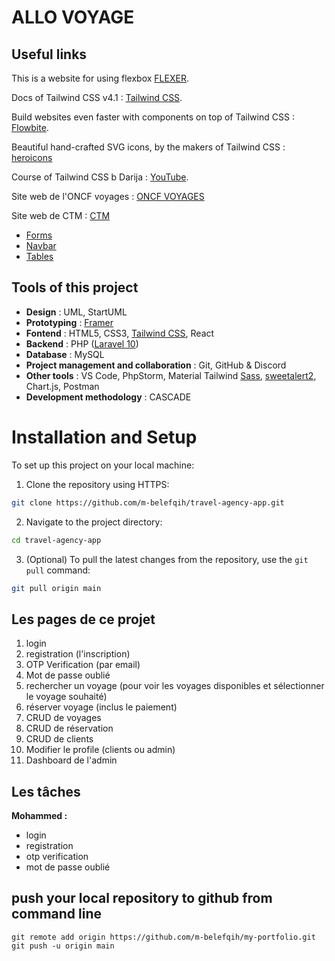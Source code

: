 # ALLO VOYAGE

## Useful links

This is a website for using flexbox [FLEXER](https://www.flexer.dev/).

Docs of Tailwind CSS v4.1 : [Tailwind CSS](https://tailwindcss.com/docs/installation/play-cdn).

Build websites even faster with components on top of Tailwind CSS : [Flowbite](https://flowbite.com/).

Beautiful hand-crafted SVG icons, by the makers of Tailwind CSS :  [heroicons](https://heroicons.com/)

Course of Tailwind CSS b Darija : [YouTube](https://www.youtube.com/watch?v=IZ5CehCYqcc&list=PLzw5gTKvdr_mbqo5i7OTxu8RK0yGdoECT).

Site web de l'ONCF voyages : [ONCF VOYAGES](https://www.oncf-voyages.ma/)

Site web de CTM : [CTM](https://booking.ctm.ma/)

- [Forms](https://flowbite.com/docs/components/forms/)
- [Navbar](https://flowbite.com/docs/components/navbar/)
- [Tables](https://flowbite.com/docs/components/tables/)

## Tools of this project

- **Design** : UML, StartUML
- **Prototyping** : [Framer](https://www.framer.com/)
- **Fontend** : HTML5, CSS3, [Tailwind CSS](https://tailwindcss.com/), React
- **Backend** : PHP ([Laravel 10](https://laravel.com/))
- **Database** : MySQL
- **Project management and collaboration** : Git, GitHub & Discord
- **Other tools** : VS Code, PhpStorm, Material Tailwind  [Sass](https://sass-lang.com/), [sweetalert2](https://sweetalert2.github.io/), Chart.js, Postman
- **Development methodology** : CASCADE

# Installation and Setup

To set up this project on your local machine:
1. Clone the repository using HTTPS:

```bash
git clone https://github.com/m-belefqih/travel-agency-app.git
```

2. Navigate to the project directory:

```bash
cd travel-agency-app
```

3. (Optional) To pull the latest changes from the repository, use the `git pull` command:

```bash
git pull origin main
```

## Les pages de ce projet

1. login
2. registration (l'inscription)
3. OTP Verification (par email)
4. Mot de passe oublié
5. rechercher un voyage (pour voir les voyages disponibles et sélectionner le voyage souhaité)
6. réserver voyage (inclus le paiement)
7. CRUD de voyages
8. CRUD de réservation
9. CRUD de clients
10. Modifier le profile (clients ou admin)
11. Dashboard de l'admin

## Les tâches 
**Mohammed :** 
- login
- registration
- otp verification
- mot de passe oublié

## push your local repository to github from command line
```git
git remote add origin https://github.com/m-belefqih/my-portfolio.git
git push -u origin main
```
